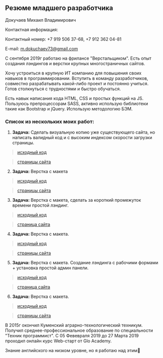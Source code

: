## Резюме младшего разработчика

Докучаев Михаил Владимирович

Контактная информация:

Контактный номер: +7 919 506 37-68, +7 912 362 04-81 

E-mail: m.dokuchaev73@gmail.com 

С сентября 2019г работаю на фрилансе "Верстальщиком". Есть опыт создания лэндингов и верстки крупных многостраничных сайтов.

Хочу устроиться в крупную ИТ компанию для повышения своих навыков в программировании. Вступить в команду разработчиков, совместно разрабатывать какой-либо проект и постоянно учиться. Готов столкнуться с трудностями и быстро обучаться.  

Есть навык написания кода HTML, CSS и простых функций на JS. Пользуюсь препроцессорам SASS, активно использую библиотеки такие как Bootstrap и jQuery. Использую методологию БЭМ.

### Список из нескольких моих работ:

  1. **Задача:** Сделать визуальную копию уже существующего сайта, но написать валидный код и с высоким индексом скорости загрузки страницы.

  > [исходный код](https://github.com/mihazzz123/safe77)

  > [страницы сайта](https://mihazzz123.github.io/safe77/dist/pages.html)

  2. **Задача:** Верстка с макета

  > [исходный код](https://github.com/mihazzz123/hunter_casino/tree/master/hunter_casino)

  > [страницы сайта](https://mihazzz123.github.io/hunter_casino/hunter_casino/pages.html)
  
  3. **Задача:** Верстка с макета, сделать за короткий промежуток времени простой лэндинг. 

  > [исходный код](https://github.com/mihazzz123/kitchen)

  > [страница сайта](https://mihazzz123.github.io/kitchen/src/index.html)

  4. **Задача:** Верстка с макета. 

  > [исходный код](https://github.com/mihazzz123/maxicars)

  > [страницы сайта](https://mihazzz123.github.io/maxicars/pages.html)

  5. **Задача:** Верстка с макета. Создание лэндинга с рабочими формами + установка простой админ панели. 

  > [исходный код](https://github.com/mihazzz123/miralex)

  > [страница сайта](https://github.com/mihazzz123/miralex)

  6. **Задача:** Верстка с макета. 

  > [исходный код](https://github.com/mihazzz123/zapvodproekt)

  > [страницы сайта](https://mihazzz123.github.io/zapvodproekt/index.html)

В 2015г окончил Куменский аграрно-технологический техникум. Получил среднее-профессиональное образование по специальности "Техник программист". С 05 Февевраля 2019 до 27 Марта 2019 проходил онлайн курс Web-старт от Glo Academy.

Знание английского на низком уровне, но я работаю над этим:slightly_smiling_face: